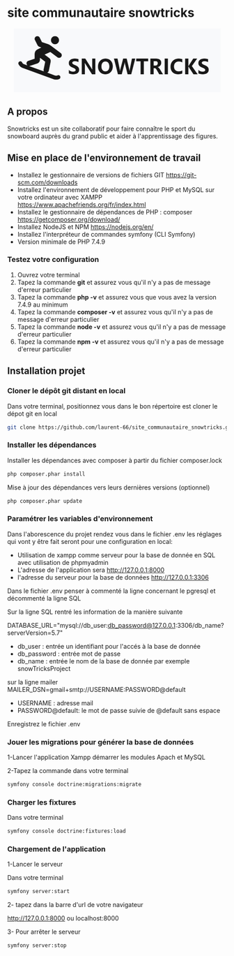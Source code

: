 # site communautaire snowtricks

<p align="center"><img src="public\images\logo+nom.JPG"></p>

## A propos

Snowtricks est un site collaboratif pour faire connaître le sport du snowboard auprès du grand public et aider à l'apprentissage des figures.

## Mise en place de l'environnement de travail

* Installez le gestionnaire de versions de fichiers GIT  https://git-scm.com/downloads
* Installez l'environnement de développement pour PHP et MySQL sur votre ordinateur avec XAMPP https://www.apachefriends.org/fr/index.html
* Installez le gestionnaire de dépendances de PHP : composer https://getcomposer.org/download/
* Installez NodeJS et NPM https://nodejs.org/en/
* Installez l'interpréteur de commandes symfony (CLI Symfony)
* Version minimale de PHP 7.4.9

### Testez votre configuration

1. Ouvrez	votre terminal
2. Tapez	la commande **git** et	assurez vous qu'il n'y a pas de message d'erreur particulier
3. Tapez	la commande **php	-v** et	assurez vous que vous avez la version 7.4.9 au minimum
4. Tapez	la commande **composer	-v** et	assurez vous qu'il n'y a pas de message d'erreur particulier
5. Tapez	la commande **node	-v** et	assurez vous qu'il n'y a pas de message d'erreur particulier
6. Tapez	la commande **npm	-v** et	assurez vous qu'il n'y a pas de message d'erreur particulier


## Installation projet

### Cloner le dépôt git distant en local
Dans votre terminal, positionnez vous dans le bon répertoire est cloner le dépot git en local 

```bash
git clone https://github.com/laurent-66/site_communautaire_snowtricks.git
```

### Installer les dépendances
Installer les dépendances avec composer à partir du fichier composer.lock

```bash
php composer.phar install
```
Mise à jour des dépendances vers leurs dernières versions (optionnel)

```bash
php composer.phar update
```

### Paramétrer les variables d'environnement

Dans l'aborescence du projet rendez vous dans le fichier .env 
les réglages qui vont y être fait seront pour une configuration en local:
* Utilisation de xampp comme serveur pour la base de donnée en SQL avec utilisation de phpmyadmin
* L'adresse de l'application sera http://127.0.0.1:8000
* l'adresse du serveur pour la base de données http://127.0.0.1:3306

Dans le fichier .env penser à commenté la ligne concernant le pgresql et décommenté la ligne SQL

Sur la ligne SQL rentré les information de la manière suivante

DATABASE_URL="mysql://db_user:db_password@127.0.0.1:3306/db_name?serverVersion=5.7"

* db_user : entrée un identifiant pour l'accés à la base de donnée
* db_password : entrée mot de passe
* db_name : entrée le nom de la base de donnée par exemple snowTricksProject

sur la ligne mailer
MAILER_DSN=gmail+smtp://USERNAME:PASSWORD@default
* USERNAME : adresse mail
* PASSWORD@default: le mot de passe suivie de @default sans espace

Enregistrez le fichier .env

### Jouer les migrations pour générer la base de données

1-Lancer l'application Xampp démarrer les modules Apach et MySQL

2-Tapez la commande dans votre terminal
```bash
symfony console doctrine:migrations:migrate
```

### Charger les fixtures

Dans votre terminal

```bash
symfony console doctrine:fixtures:load
```
### Chargement de l'application

1-Lancer le serveur

Dans votre terminal

```bash
symfony server:start
```
2- tapez dans la barre d'url de votre navigateur

http://127.0.0.1:8000 ou localhost:8000

3- Pour arrêter le serveur

```bash
symfony server:stop
```



